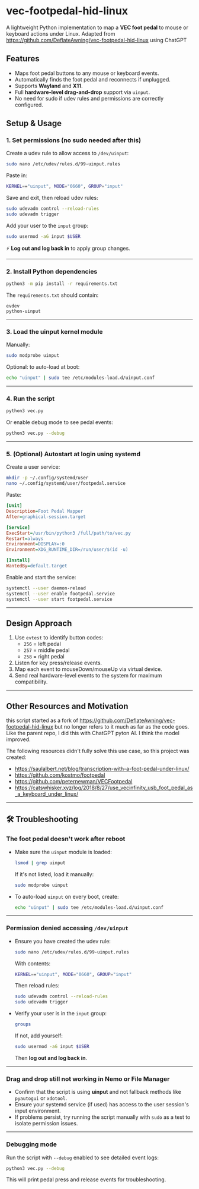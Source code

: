 # vec-footpedal-hid-linux

A lightweight Python implementation to map a **VEC foot pedal** to mouse or keyboard actions under Linux. Adapted from https://github.com/DeflateAwning/vec-footpedal-hid-linux using ChatGPT

## Features

- Maps foot pedal buttons to any mouse or keyboard events.
- Automatically finds the foot pedal and reconnects if unplugged.
- Supports **Wayland** and **X11**.
- Full **hardware-level drag-and-drop** support via `uinput`.
- No need for sudo if udev rules and permissions are correctly configured.

## Setup & Usage

### 1. Set permissions (no sudo needed after this)

Create a udev rule to allow access to `/dev/uinput`:

```bash
sudo nano /etc/udev/rules.d/99-uinput.rules
```

Paste in:

```bash
KERNEL=="uinput", MODE="0660", GROUP="input"
```

Save and exit, then reload udev rules:

```bash
sudo udevadm control --reload-rules
sudo udevadm trigger
```

Add your user to the `input` group:

```bash
sudo usermod -aG input $USER
```

⚡ **Log out and log back in** to apply group changes.

---

### 2. Install Python dependencies

```bash
python3 -m pip install -r requirements.txt
```

The `requirements.txt` should contain:

```
evdev
python-uinput
```

---

### 3. Load the uinput kernel module

Manually:

```bash
sudo modprobe uinput
```

Optional: to auto-load at boot:

```bash
echo "uinput" | sudo tee /etc/modules-load.d/uinput.conf
```

---

### 4. Run the script

```bash
python3 vec.py
```

Or enable debug mode to see pedal events:

```bash
python3 vec.py --debug
```

---

### 5. (Optional) Autostart at login using systemd

Create a user service:

```bash
mkdir -p ~/.config/systemd/user
nano ~/.config/systemd/user/footpedal.service
```

Paste:

```ini
[Unit]
Description=Foot Pedal Mapper
After=graphical-session.target

[Service]
ExecStart=/usr/bin/python3 /full/path/to/vec.py
Restart=always
Environment=DISPLAY=:0
Environment=XDG_RUNTIME_DIR=/run/user/$(id -u)

[Install]
WantedBy=default.target
```

Enable and start the service:

```bash
systemctl --user daemon-reload
systemctl --user enable footpedal.service
systemctl --user start footpedal.service
```

---

## Design Approach

1. Use `evtest` to identify button codes:
    - `256` = left pedal
    - `257` = middle pedal
    - `258` = right pedal
2. Listen for key press/release events.
3. Map each event to mouseDown/mouseUp via virtual device.
4. Send real hardware-level events to the system for maximum compatibility.

---

## Other Resources and Motivation
this script started as a fork of https://github.com/DeflateAwning/vec-footpedal-hid-linux but no longer refers to it much as far as the code goes.  Like the parent repo, I did this with ChatGPT pyton AI. I think the model improved.  

The following resources didn't fully solve this use case, so this project was created:

- https://saulalbert.net/blog/transcription-with-a-foot-pedal-under-linux/
- https://github.com/kostmo/footpedal
- https://github.com/peternewman/VECFootpedal
- https://catswhisker.xyz/log/2018/8/27/use_vecinfinity_usb_foot_pedal_as_a_keyboard_under_linux/

---

## 🛠️ Troubleshooting

### The foot pedal doesn't work after reboot

- Make sure the `uinput` module is loaded:
  ```bash
  lsmod | grep uinput
  ```
  If it's not listed, load it manually:
  ```bash
  sudo modprobe uinput
  ```

- To auto-load `uinput` on every boot, create:
  ```bash
  echo "uinput" | sudo tee /etc/modules-load.d/uinput.conf
  ```

---

### Permission denied accessing `/dev/uinput`

- Ensure you have created the udev rule:
  ```bash
  sudo nano /etc/udev/rules.d/99-uinput.rules
  ```
  With contents:
  ```bash
  KERNEL=="uinput", MODE="0660", GROUP="input"
  ```
  Then reload rules:
  ```bash
  sudo udevadm control --reload-rules
  sudo udevadm trigger
  ```

- Verify your user is in the `input` group:
  ```bash
  groups
  ```
  If not, add yourself:
  ```bash
  sudo usermod -aG input $USER
  ```
  Then **log out and log back in**.

---

### Drag and drop still not working in Nemo or File Manager

- Confirm that the script is using **uinput** and not fallback methods like `pyautogui` or `xdotool`.
- Ensure your systemd service (if used) has access to the user session's input environment.
- If problems persist, try running the script manually with `sudo` as a test to isolate permission issues.

---

### Debugging mode

Run the script with `--debug` enabled to see detailed event logs:

```bash
python3 vec.py --debug
```

This will print pedal press and release events for troubleshooting.
